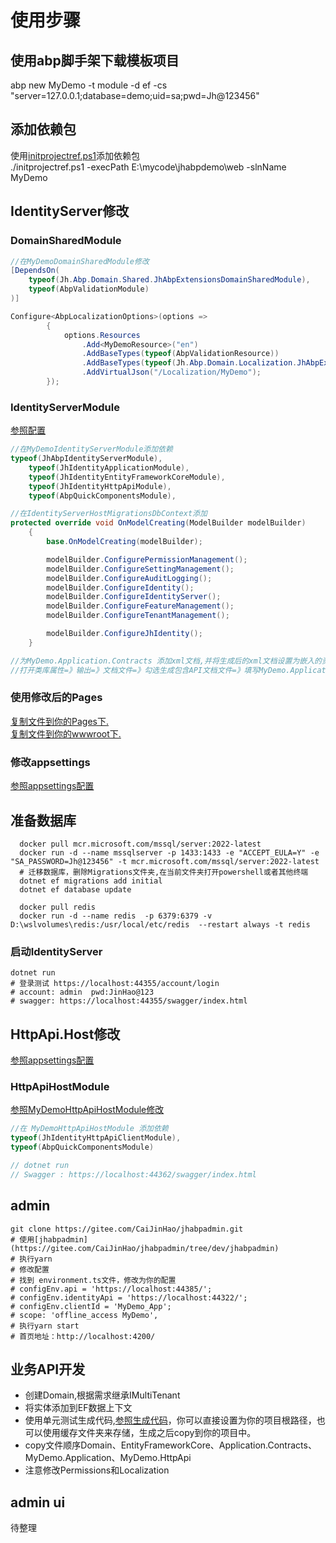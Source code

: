# 使用步骤

## 使用abp脚手架下载模板项目

 abp new MyDemo -t module -d ef -cs "server=127.0.0.1;database=demo;uid=sa;pwd=Jh@123456"  

## 添加依赖包

使用[initprojectref.ps1](./docs/shell/initprojectref.ps1)添加依赖包  
./initprojectref.ps1 -execPath E:\mycode\jhabpdemo\web -slnName MyDemo  

## IdentityServer修改

### DomainSharedModule

``` C#
//在MyDemoDomainSharedModule修改
[DependsOn(
    typeof(Jh.Abp.Domain.Shared.JhAbpExtensionsDomainSharedModule),
    typeof(AbpValidationModule)
)]

Configure<AbpLocalizationOptions>(options =>
        {
            options.Resources
                .Add<MyDemoResource>("en")
                .AddBaseTypes(typeof(AbpValidationResource))
                .AddBaseTypes(typeof(Jh.Abp.Domain.Localization.JhAbpExtensionsResource))
                .AddVirtualJson("/Localization/MyDemo");
        });
```

### IdentityServerModule

[参照配置](./modules/overwrite/identity/host/Jh.Abp.JhIdentity.IdentityServer/JhIdentityIdentityServerModule.cs)

``` C#
//在MyDemoIdentityServerModule添加依赖
typeof(JhAbpIdentityServerModule),
    typeof(JhIdentityApplicationModule),
    typeof(JhIdentityEntityFrameworkCoreModule),
    typeof(JhIdentityHttpApiModule),
    typeof(AbpQuickComponentsModule),

//在IdentityServerHostMigrationsDbContext添加
protected override void OnModelCreating(ModelBuilder modelBuilder)
    {
        base.OnModelCreating(modelBuilder);

        modelBuilder.ConfigurePermissionManagement();
        modelBuilder.ConfigureSettingManagement();
        modelBuilder.ConfigureAuditLogging();
        modelBuilder.ConfigureIdentity();
        modelBuilder.ConfigureIdentityServer();
        modelBuilder.ConfigureFeatureManagement();
        modelBuilder.ConfigureTenantManagement();

        modelBuilder.ConfigureJhIdentity();
    }

//为MyDemo.Application.Contracts 添加xml文档,并将生成后的xml文档设置为嵌入的资源
//打开类库属性=》输出=》文档文件=》勾选生成包含API文档文件=》填写MyDemo.Application.Contracts.xml=>生成当前类库=》右键生成的文件=》生成操作=》嵌入的资源

```

### 使用修改后的Pages

[复制文件到你的Pages下.](./modules/overwrite/identity/host/Jh.Abp.JhIdentity.IdentityServer/Pages)  
[复制文件到你的wwwroot下.](./modules/overwrite/identity/host/Jh.Abp.JhIdentity.IdentityServer/wwwroot)  

### 修改appsettings

[参照appsettings配置](./modules/overwrite/identity/host/Jh.Abp.JhIdentity.IdentityServer/appsettings.json)  

## 准备数据库

``` shell
  docker pull mcr.microsoft.com/mssql/server:2022-latest
  docker run -d --name mssqlserver -p 1433:1433 -e "ACCEPT_EULA=Y" -e "SA_PASSWORD=Jh@123456" -t mcr.microsoft.com/mssql/server:2022-latest
  # 迁移数据库，删除Migrations文件夹,在当前文件夹打开powershell或者其他终端
  dotnet ef migrations add initial
  dotnet ef database update

  docker pull redis
  docker run -d --name redis  -p 6379:6379 -v D:\wslvolumes\redis:/usr/local/etc/redis  --restart always -t redis
```

### 启动IdentityServer

``` shell
dotnet run
# 登录测试 https://localhost:44355/account/login 
# account: admin  pwd:JinHao@123
# swagger: https://localhost:44355/swagger/index.html
```

## HttpApi.Host修改

[参照appsettings配置](https://gitee.com/CaiJinHao/jhabpdemo/blob/master/web/host/MyDemo.HttpApi.Host/appsettings.json)

### HttpApiHostModule

[参照MyDemoHttpApiHostModule修改](https://gitee.com/CaiJinHao/jhabpdemo/blob/master/web/host/MyDemo.HttpApi.Host/MyDemoHttpApiHostModule.cs)

``` C#
//在 MyDemoHttpApiHostModule 添加依赖
typeof(JhIdentityHttpApiClientModule),
typeof(AbpQuickComponentsModule)

// dotnet run
// Swagger : https://localhost:44362/swagger/index.html
```

## admin

``` shell
git clone https://gitee.com/CaiJinHao/jhabpadmin.git
# 使用[jhabpadmin](https://gitee.com/CaiJinHao/jhabpadmin/tree/dev/jhabpadmin)
# 执行yarn 
# 修改配置
# 找到 environment.ts文件，修改为你的配置
# configEnv.api = 'https://localhost:44385/';
# configEnv.identityApi = 'https://localhost:44322/';
# configEnv.clientId = 'MyDemo_App';
# scope: 'offline_access MyDemo',
# 执行yarn start
# 首页地址：http://localhost:4200/
```

## 业务API开发

* 创建Domain,根据需求继承IMultiTenant
* 将实体添加到EF数据上下文
* 使用单元测试生成代码,[参照生成代码](./modules/overwrite/identity/test/Jh.Abp.JhIdentity.Domain.Tests/JhSourceGeneratorCommon/GeneratorServiceTest.cs)，你可以直接设置为你的项目根路径，也可以使用缓存文件夹来存储，生成之后copy到你的项目中。
* copy文件顺序Domain、EntityFrameworkCore、Application.Contracts、MyDemo.Application、MyDemo.HttpApi
* 注意修改Permissions和Localization

## admin ui

待整理  
